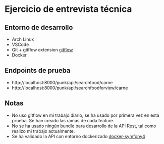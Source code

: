 # Ejercicio de entrevista técnica

## Entorno de desarrollo

* Arch Linux
* VSCode
* Git + gitflow extension [gitflow]
* Docker

## Endpoints de prueba

* http://localhost:8000/punk/api/searchfood/carne
* http://localhost:8000/punk/api/searchfoodforview/carne

## Notas

* No uso gitflow en mi trabajo diario, se ha usado por primera vez en esta prueba. Se han creado las ramas de cada feature.
* No se ha usado ningún bundle para desarrollo de la API Rest, tal como realizo mi trabajo actualmente.
* Se ha validado la API con entorno dockerizado [docker-symfony4]


[gitflow]: https://github.com/petervanderdoes/gitflow-avh
[docker-symfony4]: https://github.com/joeymasip/docker-symfony4.git
